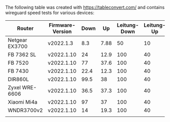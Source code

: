 The following table was created with https://tableconvert.com/
and contains wireguard speed tests for various devices:

| Router         | Firmware-Version | Down | Up   | Leitung-Down | Leitung-Up |
|----------------|------------------|------|------|--------------|------------|
| Netgear EX3700 | v2022.1.3        | 8.3  | 7.88 | 50           | 10         |
| FB 7362 SL     | v2022.1.10       | 24   | 12.9 | 100          | 40         |
| FB 7520        | v2022.1.10       | 77   | 37.6 | 100          | 40         |
| FB 7430        | v2022.1.10       | 22.4 | 12.3 | 100          | 40         |
| DIR860L        | v2022.1.10       | 99.5 | 38   | 100          | 40         |
| Zyxel WRE-6606 | v2022.1.10       | 36.5 | 37.3 | 100          | 40         |
| Xiaomi Mi4a    | v2022.1.10       | 97   | 37   | 100          | 40         |
| WNDR3700v2     | v2022.1.10       | 14   | 19.3 | 100          | 40         |
|                |                  |      |      |              |            |
